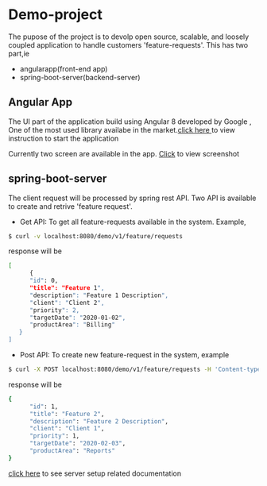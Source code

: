 # Demo-project
The pupose of the project is to devolp open source, scalable, and loosely coupled application to handle customers 'feature-requests'. This has two part,ie
- angularapp(front-end app)
- spring-boot-server(backend-server)

## Angular App
The UI part of the application build using Angular 8 developed by Google , One of the most used library availabe in the market.[click here ](https://github.com/dhafnas/demo-project/blob/master/angularapp/feature-management-app/README.md)to view instruction to start the application

Currently two screen are available in the app. [Click](https://github.com/dhafnas/demo-project/tree/master/screenshots) to view screenshot

## spring-boot-server
The client request will be processed by spring rest API. Two API is available to create and retrive 'feature request'.
 -  Get API: To get all feature-requests available in the system.
 Example,
 ```sh
$ curl -v localhost:8080/demo/v1/feature/requests
 ```
response will be 

```sh
[
      {
      "id": 0,
      "title": "Feature 1",
      "description": "Feature 1 Description",
      "client": "Client 2",
      "priority": 2,
      "targetDate": "2020-01-02",
      "productArea": "Billing"
   }
]
```
- Post API: To create new feature-request in the system, example
```sh
$ curl -X POST localhost:8080/demo/v1/feature/requests -H 'Content-type:application/json' -d '{"title": "Feature 2","description":"Feature 2 Description","client": "Client 1","priority":"targetDate": "2020-02-03","productArea": "Reports"'}
```
response will be 
```sh
{
      "id": 1,
      "title": "Feature 2",
      "description": "Feature 2 Description",
      "client": "Client 1",
      "priority": 1,
      "targetDate": "2020-02-03",
      "productArea": "Reports"
}
```
[click here](https://github.com/dhafnas/demo-project/tree/master/spring-boot-server/featuremanage) to see server setup related documentation

